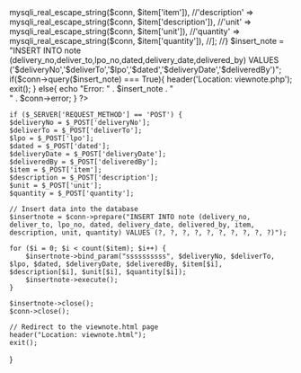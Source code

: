 <?php
    if(isset($_POST['create_note'])){
        $deliveryNo = mysqli_real_escape_string($conn, $_POST['delivery_no']);
        $deliverTo = mysqli_real_escape_string($conn, $_POST['deliver_to']);
        $lpo = mysqli_real_escape_string($conn, $_POST['lpo_no']);
        $dated = mysqli_real_escape_string($conn, $_POST['dated']);
        $deliveryDate = mysqli_real_escape_string($conn, $_POST['delivery_date']);
        $deliveredBy = mysqli_real_escape_string($conn, $_POST['delivered_by']);
    }
    //$items = [];
        //foreach ($_POST['items'] as $item) {
            //$items[] = [
                //'item' => mysqli_real_escape_string($conn, $item['item']),
                //'description' => mysqli_real_escape_string($conn, $item['description']),
                //'unit' => mysqli_real_escape_string($conn, $item['unit']),
                //'quantity' => mysqli_real_escape_string($conn, $item['quantity']),
            //];
        //}
    $insert_note = "INSERT INTO note (delivery_no,deliver_to,lpo_no,dated,delivery_date,delivered_by) 
    VALUES ('$deliveryNo','$deliverTo','$lpo','$dated','$deliveryDate','$deliveredBy')";

    if($conn->query($insert_note) === True){
        header('Location: viewnote.php');
        exit();
    } else{
        echo "Error: " . $insert_note . "<br>" . $conn->error;
    }
    ?>

    if ($_SERVER['REQUEST_METHOD'] == 'POST') {
    $deliveryNo = $_POST['deliveryNo'];
    $deliverTo = $_POST['deliverTo'];
    $lpo = $_POST['lpo'];
    $dated = $_POST['dated'];
    $deliveryDate = $_POST['deliveryDate'];
    $deliveredBy = $_POST['deliveredBy'];
    $item = $_POST['item'];
    $description = $_POST['description'];
    $unit = $_POST['unit'];
    $quantity = $_POST['quantity'];

    // Insert data into the database
    $insertnote = $conn->prepare("INSERT INTO note (delivery_no, deliver_to, lpo_no, dated, delivery_date, delivered_by, item, description, unit, quantity) VALUES (?, ?, ?, ?, ?, ?, ?, ?, ?, ?)");

    for ($i = 0; $i < count($item); $i++) {
        $insertnote->bind_param("ssssssssss", $deliveryNo, $deliverTo, $lpo, $dated, $deliveryDate, $deliveredBy, $item[$i], $description[$i], $unit[$i], $quantity[$i]);
        $insertnote->execute();
    }

    $insertnote->close();
    $conn->close();

    // Redirect to the viewnote.html page
    header("Location: viewnote.html");
    exit();
}